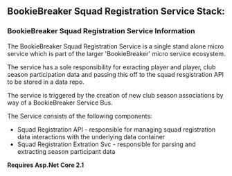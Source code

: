<h2>BookieBreaker Squad Registration Service Stack:</h2>

<h3>BookieBreaker Squad Registration Service Information</h3>
<p>The BookieBreaker Squad Registration Service is a single stand alone micro service which is part of the larger 'BookieBreaker' micro service ecosystem.</p>
<p>The service has a sole responsibility for exracting player and player, club season participation data and passing this off to the squad resgistration API to be stored in a data repo.</p>
<p>The service is triggered by the creation of new club season associations by way of a BookieBreaker Service Bus.</p>
<p>The Service consists of the following components:
	<ul>
		<li>Squad Registration API - responsible for managing squad registration data interactions with the underlying data container</li>
		<li>Squad Registration Extration Svc - responsible for parsing and extracting season participant data</li>
	</ul>
</p>
<p><b>Requires Asp.Net Core 2.1</b></p>